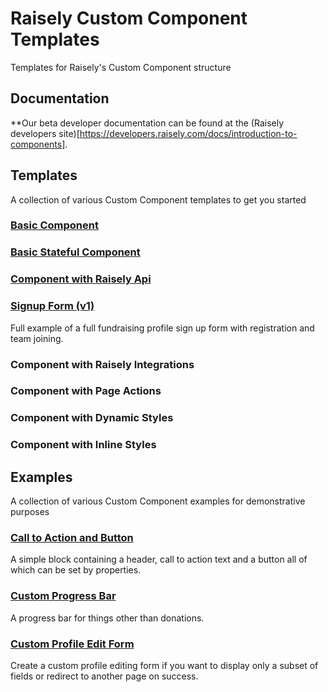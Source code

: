 # Raisely Custom Component Templates
Templates for Raisely's Custom Component structure


## Documentation

**Our beta developer documentation can be found at the (Raisely developers site)[https://developers.raisely.com/docs/introduction-to-components].

## Templates

A collection of various Custom Component templates to get you started

### [Basic Component](basic-component)

### [Basic Stateful Component](basic-stateful-component)

### [Component with Raisely Api](component-with-api)

### [Signup Form (v1)](signup-form)
Full example of a full fundraising profile sign up form
with registration and team joining.

### Component with Raisely Integrations

### Component with Page Actions

### Component with Dynamic Styles

### Component with Inline Styles


## Examples

A collection of various Custom Component examples for demonstrative purposes

### [Call to Action and Button](call-to-action-and-button)
A simple block containing a header, call to action text and a button
all of which can be set by properties.

### [Custom Progress Bar](custom-progress-bar)
A progress bar for things other than donations.

### [Custom Profile Edit Form](custom-profile-edit)
Create a custom profile editing form if you want to display only a
subset of fields or redirect to another page on success.
